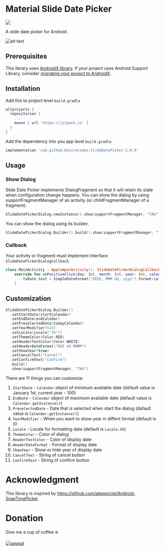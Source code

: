 # Material Slide Date Picker

[![](https://jitpack.io/v/desirecodes/material-slide-date-picker.svg)](https://jitpack.io/#niwattep/material-slide-date-picker)

A slide date picker for Android.

![alt text](https://github.com/desirecodes/material-slide-date-picker/blob/master/image/image.jpg)

## Prerequisites

This library uses [AndroidX library](https://developer.android.com/jetpack/androidx). If your project uses Android Support Library, consider [migrating your project to AndroidX](https://developer.android.com/jetpack/androidx/migrate).

## Installation

Add this to project level `build.gradle`

```gradle
allprojects {
  repositories {
    ...
    maven { url 'https://jitpack.io' }
  }
}
```

Add the dependency into you app level `build.gradle`

```gradle
implementation 'com.github.DesireCodes:SlideDatePicker:1.0.0'  
```

## Usage

### Show Dialog

Slide Date Picker implements DialogFragment so that it will retain its state when configuration change happens. You can show the dialog by using supportFragmentManager of an activity (or childFragmentManager of a fragment).

```kotlin
SlideDatePickerDialog.newInstance().show(supportFragmentManager, "TAG")
```

You can show the dialog using its builder.

```kotlin
SlideDatePickerDialog.Builder().build().show(supportFragmentManager, "TAG")
```

### Callback

Your activity or fragment must implement interface `SlideDatePickerDialogCallback`.

```kotlin
class MainActivity : AppCompatActivity(), SlideDatePickerDialogCallback {
    override fun onPositiveClick(day: Int, month: Int, year: Int, calendar: Calendar) {
        tvDate.text = SimpleDateFormat("EEEE, MMM dd, yyyy").format(calendar.time)
    }
```

## Customization

```kotlin
SlideDatePickerDialog.Builder()
  .setStartDate(startCalendar)
  .setEndDate(endCaledar)
  .setPreselectedDate(todayCalendar)
  .setYearModifier(543)
  .setLocale(Locale("th"))
  .setThemeColor(Color.RED)
  .setHeaderTextColor(Color.WHITE)
  .setHeaderDateFormat("EEE dd MMMM")
  .setShowYear(true)
  .setCancelText("Cancel")
  .setConfirmText("Confirm")
  .build()
  .show(supportFragmentManager, "TAG")
```

There are 11 things you can customize: 
1. `StartDate` - `Calendar` object of minimum available date (default value is January 1st, current year - 100)
2. `EndDate` - `Calendar` object of maximum available date (default value is `Calendar.getInstance()`)
3. `PreselectedDate` - Date that is selected when start the dialog (dafault value is `Calendar.getInstance()`)
4. `YearModifier` - When you want to show year in diffent format (default is 0)
5. `Locale` - Locale for formatting date (default is `Locale.US`)
6. `ThemeColor` - Color of dialog
7. `HeaderTextColor` - Color of display date
8. `HeaderDateFormat` - Format of display date
9. `ShowYear` - Show or hide year of display date
10. `CancelText` - String of cancel button
11. `ConfirmText` - String of confirm button

# Acknowledgment

This library is inspired by https://github.com/akexorcist/Android-SnapTimePicker

# Donation

Give me a cup of coffee ☕

[![paypal](https://www.paypalobjects.com/en_US/i/btn/btn_donateCC_LG.gif)](https://www.paypal.com/cgi-bin/webscr?cmd=_s-xclick&hosted_button_id=DNSPEEFN6ELQ8&source=url)
